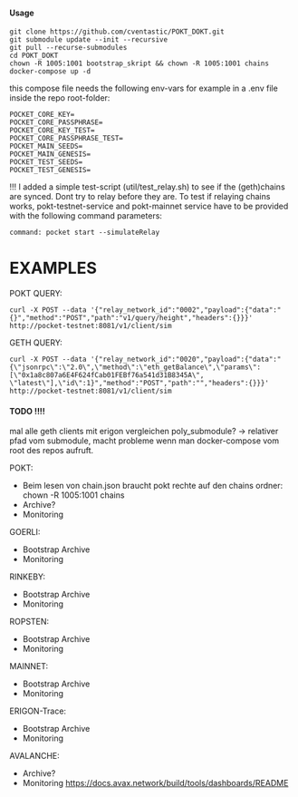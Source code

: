 #### Usage
```
git clone https://github.com/cventastic/POKT_DOKT.git
git submodule update --init --recursive
git pull --recurse-submodules
cd POKT_DOKT
chown -R 1005:1001 bootstrap_skript && chown -R 1005:1001 chains 
docker-compose up -d
```
this compose file needs the following env-vars for example in a .env file inside the repo root-folder:
```
POCKET_CORE_KEY=
POCKET_CORE_PASSPHRASE=
POCKET_CORE_KEY_TEST=
POCKET_CORE_PASSPHRASE_TEST=
POCKET_MAIN_SEEDS=
POCKET_MAIN_GENESIS=
POCKET_TEST_SEEDS=
POCKET_TEST_GENESIS=
```

!!! I added a simple test-script (util/test_relay.sh) to see if the (geth)chains are synced. Dont try to relay before they are.
To test if relaying chains works, pokt-testnet-service and pokt-mainnet service have to be provided with the following command parameters:

```
command: pocket start --simulateRelay
``` 

# EXAMPLES

POKT QUERY:
```
curl -X POST --data '{"relay_network_id":"0002","payload":{"data":"{}","method":"POST","path":"v1/query/height","headers":{}}}' http://pocket-testnet:8081/v1/client/sim
```
GETH QUERY:
```
curl -X POST --data '{"relay_network_id":"0020","payload":{"data":"{\"jsonrpc\":\"2.0\",\"method\":\"eth_getBalance\",\"params\":[\"0x1a8c807a6E4F624fCab01FEBf76a541d31B8345A\", \"latest\"],\"id\":1}","method":"POST","path":"","headers":{}}}' http://pocket-testnet:8081/v1/client/sim
```

#### TODO !!!! 
mal alle geth clients mit erigon vergleichen
poly_submodule? -> relativer pfad vom submodule, macht probleme wenn man docker-compose vom root des repos aufruft.

POKT: 
- Beim lesen von chain.json braucht pokt rechte auf den chains ordner: chown -R 1005:1001 chains
- Archive?
- Monitoring

GOERLI:
- Bootstrap Archive
- Monitoring

RINKEBY:
- Bootstrap Archive
- Monitoring

ROPSTEN:
- Bootstrap Archive
- Monitoring

MAINNET:
- Bootstrap Archive
- Monitoring

ERIGON-Trace:
- Bootstrap Archive
- Monitoring

AVALANCHE:
- Archive?
- Monitoring https://docs.avax.network/build/tools/dashboards/README
